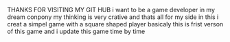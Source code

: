 THANKS FOR VISITING MY GIT HUB 
i want to be a game developer in my dream conpony my thinking is very crative and thats all for my side 
in this i creat a simpel game with a square shaped player basicaly this is frist verson of this game
and i update this game time by time 
